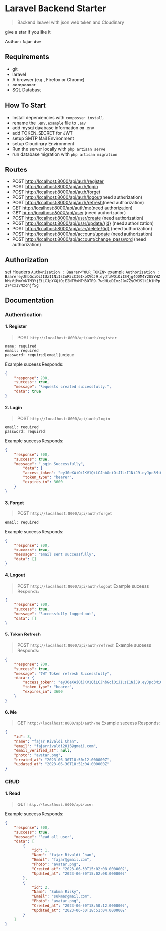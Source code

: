 # Laravel Backend Starter

> Backend laravel with json web token and Cloudinary

give a star if you like it

Author : fajar-dev

## Requirements

- git
- laravel
- A browser (e.g., Firefox or Chrome)
- composser
- SQL Database


## How To Start
- Install dependencies with `composser install`.
- rename the `.env.example` file to `.env`
- add mysql database information on .env
- add TOKEN_SECRET for JWT
- setup SMTP Mail Environment
- setup Cloudinary Environment
- Run the server locally with `php artisan serve`
- run database migration with `php artisan migration`

## Routes
- POST <http://localhost:8000/api/auth/register>
- POST <http://localhost:8000/api/auth/login>
- POST <http://localhost:8000/api/auth/forget>
- POST <http://localhost:8000/api/auth/logout>(need authorization)
- POST <http://localhost:8000/api/auth/refresh>(need authorization)
- GET <http://localhost:8000/api/auth/me>(need authorization)
- GET <http://localhost:8000/api/user> (need authorization)
- POST <http://localhost:8000/api/user/create> (need authorization)
- POST <http://localhost:8000/api/user/update/{id}> (need authorization)
- POST <http://localhost:8000/api/user/delete/{id}> (need authorization)
- POST <http://localhost:8000/api/account/update> (need authorization)
- POST <http://localhost:8000/api/account/change_password> (need authorization)

## Authorization
set Headers `Authorization : Baarer<YOUR_TOKEN>`
example `Authorization : BaarereyJhbGciOiJIUzI1NiIsInR5cCI6IkpXVCJ9.eyJfaWQiOiI2Mjg4ODM4Y2U5YWZhMzViMmYxNTM3YjEiLCJpYXQiOjE2NTMxMTM3OTR9.7wdHLeDIxzJCm7ZyOWJSlk1b1HPp2Y4cxIVNzcnjf5g`

## Documentation
### Authentication

#### 1. Register

> POST `http://localhost:8000/api/auth/register`
```
name: required
email: required
password: required|email|unique
```

Example suceess Responds:
```JSON
{
    "response": 200,
    "success": true,
    "message": "Requests created successfully.",
    "data": true
}
```

#### 2. Login

> POST `http://localhost:8000/api/auth/login`
```
email: required
password: required
```

Example suceess Responds:
```JSON
{
    "response": 200,
    "success": true,
    "message": "Login Successfully",
        "data": {
        "access_token": "eyJ0eXAiOiJKV1QiLCJhbGciOiJIUzI1NiJ9.eyJpc3MiOiJodHRwOlwvXC8xMjcuMC4wLjE6ODAwMFwvYXBpXC9hdXRoXC9sb2dpbiIsImlhdCI6MTY3OTcyODY4MSwiZXhwIjoxNjc5NzMyMjgxLCJuYmYiOjE2Nzk3Mjg2ODEsImp0aSI6ImI2RFc1TnBXVWc3bWJPd3MiLCJzdWIiOjQsInBydiI6IjIzYmQ1Yzg5NDlmNjAwYWRiMzllNzAxYzQwMDg3MmRiN2E1OTc2ZjcifQ.j3XBkTO-kH9Iu45jW_RJTb2nZiApiA01vwDZUCLqOQ4",
        "token_type": "bearer",
        "expires_in": 3600
    }
}
```

#### 3. Forget

> POST `http://localhost:8000/api/auth/forget`
```
email: required
```

Example suceess Responds:
```JSON
{
    "response": 200,
    "success": true,
    "message": "email sent successfully",
    "data": []
}
```

#### 4. Logout

> POST `http://localhost:8000/api/auth/logout`
Example suceess Responds:
```JSON
{
    "response": 200,
    "success": true,
    "message": "Successfully logged out",
    "data": []
}
```

#### 5. Token Refresh

> POST `http://localhost:8000/api/auth/refresh`
Example suceess Responds:
```JSON
{
    "response": 200,
    "success": true,
    "message": "JWT Token refresh Successfully",
    "data": {
        "access_token": "eyJ0eXAiOiJKV1QiLCJhbGciOiJIUzI1NiJ9.eyJpc3MiOiJodHRwOlwvXC8xMjcuMC4wLjE6ODAwMFwvYXBpXC9hdXRoXC9yZWZyZXNoIiwiaWF0IjoxNjg4MjAwOTY1LCJleHAiOjE2ODgyMDQ1OTIsIm5iZiI6MTY4ODIwMDk5MiwianRpIjoiaU9FcGlTeUNFUXJid0ZKVSIsInN1YiI6MywicHJ2IjoiMjNiZDVjODk0OWY2MDBhZGIzOWU3MDFjNDAwODcyZGI3YTU5NzZmNyJ9.SLL3kTdpZ7c9t5PKg0pswHx20-_1KPB0uKUmkbRA3PU",
        "token_type": "bearer",
        "expires_in": 3600
    }
}
```

#### 6. Me

> GET `http://localhost:8000/api/auth/me`
Example suceess Responds:
```JSON
{
    "id": 3,
    "name": "fajar Rivaldi Chan",
    "email": "fajarrivaldi2015@gmail.com",
    "email_verified_at": null,
    "photo": "avatar.png",
    "created_at": "2023-06-30T18:50:12.000000Z",
    "updated_at": "2023-06-30T18:51:04.000000Z"
}
```

### CRUD 

#### 1. Read

> GET `http://localhost:8000/api/user`

Example suceess Responds:
```JSON
{
    "response": 200,
    "success": true,
    "message": "Read all user",
    "data": [
        {
            "id": 1,
            "Name": "fajar Rivaldi Chan",
            "Email": "fajar@gmail.com",
            "Photo": "avatar.png",
            "Created_at": "2023-06-30T15:02:08.000000Z",
            "Updated_at": "2023-06-30T15:02:08.000000Z"
        },
        {
            "id": 2,
            "Name": "Sukma Rizky",
            "Email": "sukma@gmail.com",
            "Photo": "avatar.png",
            "Created_at": "2023-06-30T18:50:12.000000Z",
            "Updated_at": "2023-06-30T18:51:04.000000Z"
        }
    ]
}
```
